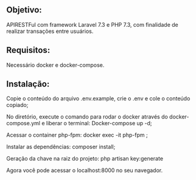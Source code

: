 ## Objetivo:
APIRESTFul com framework Laravel 7.3 e PHP 7.3, com finalidade de realizar transações entre usuários. 

## Requisitos: 

Necessário docker e docker-compose.

## Instalação: 

Copie o conteúdo do arquivo .env.example, crie o .env e cole o conteúdo copiado;

No diretório, execute o comando para rodar o docker através do docker-compose.yml 
e liberar o terminal: Docker-compose up -d;

Acessar o container php-fpm: docker exec -it php-fpm ;

Instalar as dependências: composer install;

Geração da chave na raiz do projeto: php artisan key:generate

Agora você pode acessar o localhost:8000 no seu navegador. 



